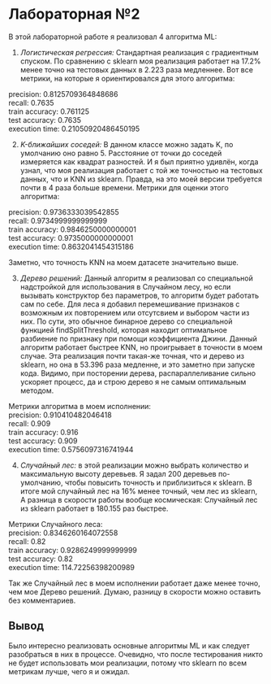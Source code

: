 # Лабораторная №2
В этой лабораторной работе я реализовал 4 алгоритма ML:
1. *Логистическая регрессия:* Стандартная реализация с градиентным спуском. По сравнению с sklearn моя реализация работает на 17.2% менее точно на тестовых данных в 2.223 раза медленнее. Вот все метрики, на которые я ориентировался для этого алгоритма:  

precision: 0.8125709364848686   
recall: 0.7635   
train accuracy: 0.761125   
test accuracy: 0.7635   
execution time: 0.21050920486450195     

2. *K-ближайших соседей:* В данном классе можно задать K, по умолчанию оно равно 5. Расстояние от точки до соседей измеряется как квадрат разностей. И я был приятно удивлён, когда узнал, что моя реализация работает с той же точностью на тестовых данных, что и KNN из sklearn. Правда, на это моей версии требуется почти в 4 раза больше времени.  Метрики для оценки этого алгоритма:  

precision: 0.9736333039542855   
recall: 0.9734999999999999   
train accuracy: 0.9846250000000001   
test accuracy: 0.9735000000000001   
execution time: 0.8632041454315186

Заметно, что точность KNN на моем датасете значительно выше.    

3. *Дерево решений:* Данный алгоритм я реализовал со специальной надстройкой для использования в Случайном лесу, но если вызывать конструктор без параметров, то алгоритм будет работать сам по себе. Для леса я добавил перемешивание признаков с возможным их повторением или отсутсвием и выбором части из них. По сути, это обычное бинарное дерево со специальной функцией findSplitThreshold, которая находит оптимальное разбиение по признаку при помощи коэффициента Джини. Данный алгоритм работает быстрее KNN, но проигрывает в точности в моем случае. Эта реализация почти такая-же точная, что и дерево из sklearn, но она в 53.396 раза медленне, и это заметно при запуске кода. Видимо, при посторении дерева, распараллеливание сильно ускоряет процесс, да и строю дерево я не самым оптимальным методом.  

Метрики алгоритма в моем исполнении:  
precision: 0.910410482046418  
recall: 0.909  
train accuracy: 0.916  
test accuracy: 0.909  
execution time: 0.5756097316741944  

4. *Случайный лес:* в этой реализации можно выбрать количество и максимальную высоту деревьев. Я задал 200 деревьев по-умолчанию, чтобы повысить точность и приблизиться к sklearn. В итоге мой случайный лес на 16% менее точный, чем лес из sklearn, А разница в скорости работы вообще космическая: Случайный лес из sklearn работает в 180.155 раз быстрее.  

Метрики Случайного леса:  
precision: 0.8346260164072558  
recall: 0.82  
train accuracy: 0.9286249999999999  
test accuracy: 0.82  
execution time: 114.72256398200989  

Так же Случайный лес в моем исполнении работает даже менее точно, чем мое Дерево решений. Думаю, разницу в скорости можно оставить без комментариев.

## Вывод  
Было интересно реализовать основные алгоритмы ML и как следует разобраться в них в процессе. Очевидно, что после тестирования никто не будет использовать мои реализации, потому что sklearn по всем метрикам лучше, чего я и ожидал. 
